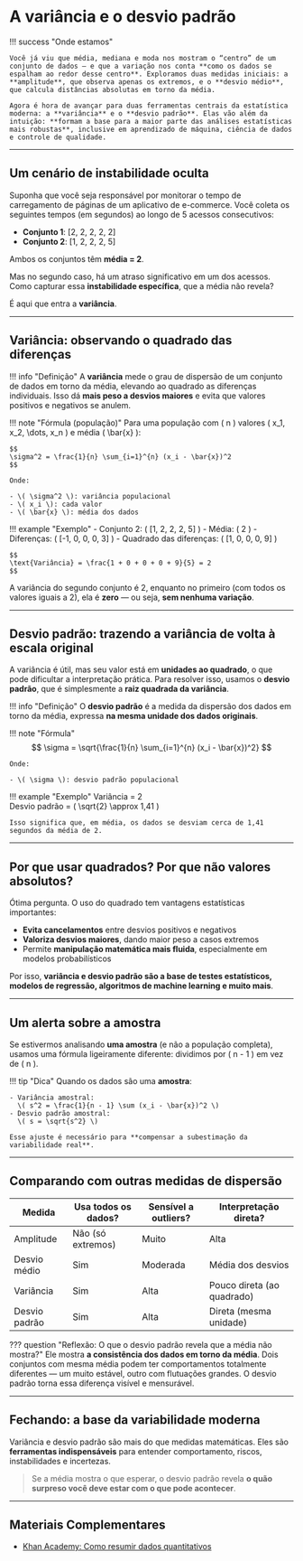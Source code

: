 # A variância e o desvio padrão

!!! success "Onde estamos"

    Você já viu que média, mediana e moda nos mostram o “centro” de um conjunto de dados — e que a variação nos conta **como os dados se espalham ao redor desse centro**. Exploramos duas medidas iniciais: a **amplitude**, que observa apenas os extremos, e o **desvio médio**, que calcula distâncias absolutas em torno da média.

    Agora é hora de avançar para duas ferramentas centrais da estatística moderna: a **variância** e o **desvio padrão**. Elas vão além da intuição: **formam a base para a maior parte das análises estatísticas mais robustas**, inclusive em aprendizado de máquina, ciência de dados e controle de qualidade.

---

## Um cenário de instabilidade oculta

Suponha que você seja responsável por monitorar o tempo de carregamento de páginas de um aplicativo de e-commerce. Você coleta os seguintes tempos (em segundos) ao longo de 5 acessos consecutivos:

- **Conjunto 1**: [2, 2, 2, 2, 2]  
- **Conjunto 2**: [1, 2, 2, 2, 5]

Ambos os conjuntos têm **média = 2**.

Mas no segundo caso, há um atraso significativo em um dos acessos. Como capturar essa **instabilidade específica**, que a média não revela?

É aqui que entra a **variância**.

---

## Variância: observando o quadrado das diferenças

!!! info "Definição"
    A **variância** mede o grau de dispersão de um conjunto de dados em torno da média, elevando ao quadrado as diferenças individuais. Isso dá **mais peso a desvios maiores** e evita que valores positivos e negativos se anulem.

!!! note "Fórmula (população)"
    Para uma população com \( n \) valores \( x_1, x_2, \dots, x_n \) e média \( \bar{x} \):

    $$
    \sigma^2 = \frac{1}{n} \sum_{i=1}^{n} (x_i - \bar{x})^2
    $$

    Onde:

    - \( \sigma^2 \): variância populacional
    - \( x_i \): cada valor
    - \( \bar{x} \): média dos dados

!!! example "Exemplo"
    - Conjunto 2: \( [1, 2, 2, 2, 5] \)
    - Média: \( 2 \)
    - Diferenças: \( [-1, 0, 0, 0, 3]  \)
    - Quadrado das diferenças: \( [1, 0, 0, 0, 9] \)    

    $$
    \text{Variância} = \frac{1 + 0 + 0 + 0 + 9}{5} = 2
    $$

A variância do segundo conjunto é 2, enquanto no primeiro (com todos os valores iguais a 2), ela é **zero** — ou seja, **sem nenhuma variação**.

---

## Desvio padrão: trazendo a variância de volta à escala original

A variância é útil, mas seu valor está em **unidades ao quadrado**, o que pode dificultar a interpretação prática. Para resolver isso, usamos o **desvio padrão**, que é simplesmente a **raiz quadrada da variância**.

!!! info "Definição"
    O **desvio padrão** é a medida da dispersão dos dados em torno da média, expressa **na mesma unidade dos dados originais**.

!!! note "Fórmula"
    $$
    \sigma = \sqrt{\frac{1}{n} \sum_{i=1}^{n} (x_i - \bar{x})^2}
    $$

    Onde:
    
    - \( \sigma \): desvio padrão populacional

!!! example "Exemplo"
    Variância = 2  
    Desvio padrão = \( \sqrt{2} \approx 1,41 \)

    Isso significa que, em média, os dados se desviam cerca de 1,41 segundos da média de 2.

---

## Por que usar quadrados? Por que não valores absolutos?

Ótima pergunta. O uso do quadrado tem vantagens estatísticas importantes:

- **Evita cancelamentos** entre desvios positivos e negativos  
- **Valoriza desvios maiores**, dando maior peso a casos extremos  
- Permite **manipulação matemática mais fluida**, especialmente em modelos probabilísticos

Por isso, **variância e desvio padrão são a base de testes estatísticos, modelos de regressão, algoritmos de machine learning e muito mais**.

---

## Um alerta sobre a amostra

Se estivermos analisando **uma amostra** (e não a população completa), usamos uma fórmula ligeiramente diferente: dividimos por \( n - 1 \) em vez de \( n \).

!!! tip "Dica"
    Quando os dados são uma **amostra**:

    - Variância amostral:  
      \( s^2 = \frac{1}{n - 1} \sum (x_i - \bar{x})^2 \)
    - Desvio padrão amostral:  
      \( s = \sqrt{s^2} \)

    Esse ajuste é necessário para **compensar a subestimação da variabilidade real**.

---

## Comparando com outras medidas de dispersão

| Medida           | Usa todos os dados? | Sensível a outliers? | Interpretação direta? |
|------------------|----------------------|------------------------|-------------------------|
| Amplitude        | Não (só extremos)    | Muito                  | Alta                    |
| Desvio médio     | Sim                  | Moderada               | Média dos desvios       |
| Variância        | Sim                  | Alta                   | Pouco direta (ao quadrado) |
| Desvio padrão    | Sim                  | Alta                   | Direta (mesma unidade)  |

??? question "Reflexão: O que o desvio padrão revela que a média não mostra?"
    Ele mostra **a consistência dos dados em torno da média**. Dois conjuntos com mesma média podem ter comportamentos totalmente diferentes — um muito estável, outro com flutuações grandes. O desvio padrão torna essa diferença visível e mensurável.

---

## Fechando: a base da variabilidade moderna

Variância e desvio padrão são mais do que medidas matemáticas. Eles são **ferramentas indispensáveis** para entender comportamento, riscos, instabilidades e incertezas.

> Se a média mostra o que esperar, o desvio padrão revela **o quão surpreso você deve estar com o que pode acontecer**.

---

## Materiais Complementares

- [Khan Academy: Como resumir dados quantitativos](https://pt.khanacademy.org/math/statistics-probability/summarizing-quantitative-data)